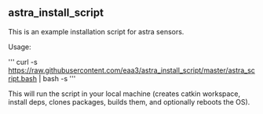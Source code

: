 ## astra_install_script

This is an example installation script for astra sensors.

Usage:

'''
curl -s https://raw.githubusercontent.com/eaa3/astra_install_script/master/astra_script.bash | bash -s
'''

This will run the script in your local machine (creates catkin workspace, install deps, clones packages, builds them, and optionally reboots the OS).

